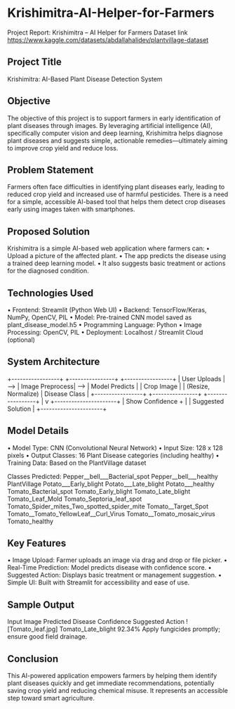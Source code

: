 # Krishimitra-AI-Helper-for-Farmers
 Project Report: Krishimitra – AI Helper for Farmers 
 Dataset link https://www.kaggle.com/datasets/abdallahalidev/plantvillage-dataset

## Project Title
Krishimitra: AI-Based Plant Disease Detection System

## Objective
The objective of this project is to support farmers in early identification of plant diseases through images. By leveraging artificial intelligence (AI), specifically computer vision and deep learning, Krishimitra helps diagnose plant diseases and suggests simple, actionable remedies—ultimately aiming to improve crop yield and reduce loss.

## Problem Statement
Farmers often face difficulties in identifying plant diseases early, leading to reduced crop yield and increased use of harmful pesticides. There is a need for a simple, accessible AI-based tool that helps them detect crop diseases early using images taken with smartphones.

## Proposed Solution
Krishimitra is a simple AI-based web application where farmers can:
•	Upload a picture of the affected plant.
•	The app predicts the disease using a trained deep learning model.
•	It also suggests basic treatment or actions for the diagnosed condition.

## Technologies Used
•  Frontend: Streamlit (Python Web UI)
•  Backend: TensorFlow/Keras, NumPy, OpenCV, PIL
•  Model: Pre-trained CNN model saved as plant_disease_model.h5
•  Programming Language: Python
•  Image Processing: OpenCV, PIL
•  Deployment: Localhost / Streamlit Cloud (optional)

## System Architecture

+-----------------+        +----------------+        +-----------------+
| User Uploads    |  -->   | Image Preprocess|  -->   | Model Predicts  |
| Crop Image      |        | (Resize, Normalize)      | Disease Class   |
+-----------------+        +----------------+        +-----------------+
                                                          |
                                                          v
                                                +----------------------+
                                                | Show Confidence +    |
                                                | Suggested Solution    |
                                                +----------------------+


## Model Details
•  Model Type: CNN (Convolutional Neural Network)
•  Input Size: 128 x 128 pixels
•  Output Classes: 16 Plant Disease categories (including healthy)
•  Training Data: Based on the PlantVillage dataset

Classes Predicted:
Pepper__bell___Bacterial_spot
Pepper__bell___healthy
PlantVillage
Potato___Early_blight
Potato___Late_blight
Potato___healthy
Tomato_Bacterial_spot
Tomato_Early_blight
Tomato_Late_blight
Tomato_Leaf_Mold
Tomato_Septoria_leaf_spot
Tomato_Spider_mites_Two_spotted_spider_mite
Tomato__Target_Spot
Tomato__Tomato_YellowLeaf__Curl_Virus
Tomato__Tomato_mosaic_virus
Tomato_healthy

## Key Features
•	Image Upload: Farmer uploads an image via drag and drop or file picker.
•	Real-Time Prediction: Model predicts disease with confidence score.
•	Suggested Action: Displays basic treatment or management suggestion.
•	Simple UI: Built with Streamlit for accessibility and ease of use.



## Sample Output   


Input Image	Predicted Disease	Confidence	Suggested Action
![Tomato_leaf.jpg]	Tomato_Late_blight	92.34%	Apply fungicides promptly; ensure good field drainage.

## Conclusion
This AI-powered application empowers farmers by helping them identify plant diseases quickly and get immediate recommendations, potentially saving crop yield and reducing chemical misuse. It represents an accessible step toward smart agriculture.











